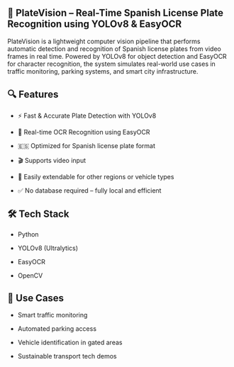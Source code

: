 ## 🚗 PlateVision – Real-Time Spanish License Plate Recognition using YOLOv8 & EasyOCR
PlateVision is a lightweight computer vision pipeline that performs automatic detection and recognition of Spanish license plates from  video frames in real time. Powered by YOLOv8 for object detection and EasyOCR for character recognition, the system simulates real-world use cases in traffic monitoring, parking systems, and smart city infrastructure.

##  🔍 Features
- ⚡ Fast & Accurate Plate Detection with YOLOv8

- 🧠 Real-time OCR Recognition using EasyOCR

- 🇪🇸 Optimized for Spanish license plate format

- 🎬 Supports video input

- 🔁 Easily extendable for other regions or vehicle types

- ✅ No database required – fully local and efficient

## 🛠️ Tech Stack
- Python

- YOLOv8 (Ultralytics)

- EasyOCR

- OpenCV

## 🚦 Use Cases
- Smart traffic monitoring

- Automated parking access

- Vehicle identification in gated areas

- Sustainable transport tech demos

  

